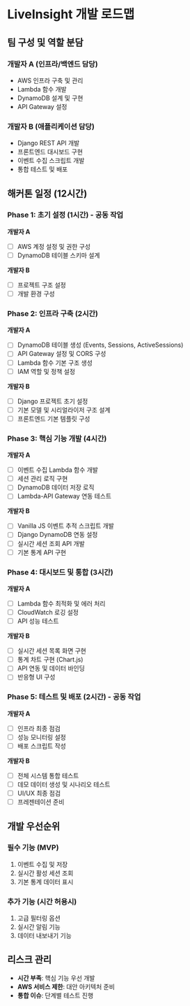 # LiveInsight 개발 로드맵

## 팀 구성 및 역할 분담

### 개발자 A (인프라/백엔드 담당)
- AWS 인프라 구축 및 관리
- Lambda 함수 개발
- DynamoDB 설계 및 구현
- API Gateway 설정

### 개발자 B (애플리케이션 담당)
- Django REST API 개발
- 프론트엔드 대시보드 구현
- 이벤트 수집 스크립트 개발
- 통합 테스트 및 배포

## 해커톤 일정 (12시간)

### Phase 1: 초기 설정 (1시간) - 공동 작업
**개발자 A**
- [ ] AWS 계정 설정 및 권한 구성
- [ ] DynamoDB 테이블 스키마 설계

**개발자 B**
- [ ] 프로젝트 구조 설정
- [ ] 개발 환경 구성

### Phase 2: 인프라 구축 (2시간)
**개발자 A**
- [ ] DynamoDB 테이블 생성 (Events, Sessions, ActiveSessions)
- [ ] API Gateway 설정 및 CORS 구성
- [ ] Lambda 함수 기본 구조 생성
- [ ] IAM 역할 및 정책 설정

**개발자 B**
- [ ] Django 프로젝트 초기 설정
- [ ] 기본 모델 및 시리얼라이저 구조 설계
- [ ] 프론트엔드 기본 템플릿 구성

### Phase 3: 핵심 기능 개발 (4시간)
**개발자 A**
- [ ] 이벤트 수집 Lambda 함수 개발
- [ ] 세션 관리 로직 구현
- [ ] DynamoDB 데이터 저장 로직
- [ ] Lambda-API Gateway 연동 테스트

**개발자 B**
- [ ] Vanilla JS 이벤트 추적 스크립트 개발
- [ ] Django DynamoDB 연동 설정
- [ ] 실시간 세션 조회 API 개발
- [ ] 기본 통계 API 구현

### Phase 4: 대시보드 및 통합 (3시간)
**개발자 A**
- [ ] Lambda 함수 최적화 및 에러 처리
- [ ] CloudWatch 로깅 설정
- [ ] API 성능 테스트

**개발자 B**
- [ ] 실시간 세션 목록 화면 구현
- [ ] 통계 차트 구현 (Chart.js)
- [ ] API 연동 및 데이터 바인딩
- [ ] 반응형 UI 구성

### Phase 5: 테스트 및 배포 (2시간) - 공동 작업
**개발자 A**
- [ ] 인프라 최종 점검
- [ ] 성능 모니터링 설정
- [ ] 배포 스크립트 작성

**개발자 B**
- [ ] 전체 시스템 통합 테스트
- [ ] 데모 데이터 생성 및 시나리오 테스트
- [ ] UI/UX 최종 점검
- [ ] 프레젠테이션 준비

## 개발 우선순위

### 필수 기능 (MVP)
1. 이벤트 수집 및 저장
2. 실시간 활성 세션 조회
3. 기본 통계 데이터 표시

### 추가 기능 (시간 허용시)
1. 고급 필터링 옵션
2. 실시간 알림 기능
3. 데이터 내보내기 기능

## 리스크 관리
- **시간 부족**: 핵심 기능 우선 개발
- **AWS 서비스 제한**: 대안 아키텍처 준비
- **통합 이슈**: 단계별 테스트 진행